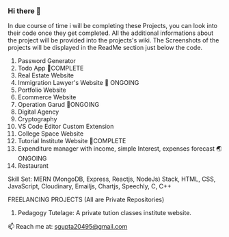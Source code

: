 ### Hi there 👋

In due course of time i will be completing these Projects, you can look into their code once they get completed. All the additional informations about the project will be provided into the projects's wiki. The Screenshots of the projects will be displayed in the ReadMe section just below the code.



1. Password Generator
2. Todo App                                   :crescent_moon:COMPLETE 
3. Real Estate Website
4. Immigration Lawyer's Website             :maple_leaf: ONGOING
5. Portfolio Website
6. Ecommerce Website
7. Operation Garud                            :bear:ONGOING
8. Digital Agency
9. Cryptography
10. VS Code Editor Custom Extension           
11. College Space Website
12. Tutorial Institute Website              	:hedgehog:COMPLETE
13. Expenditure manager with income, simple Interest, expenses forecast  :earth_asia:ONGOING
14. Restaurant

Skill Set: MERN (MongoDB, Express, Reactjs, NodeJs) Stack, HTML, CSS, JavaScript, Cloudinary, Emailjs, Chartjs, Speechly, C, C++

FREELANCING PROJECTS (All are Private Repositories)

1. Pedagogy Tutelage: A private tution classes institute website.


📫 Reach me at: sgupta20495@gmail.com 

<!--
**Shah-Saurabh-Gupta/Shah-Saurabh-Gupta** is a ✨ _special_ ✨ repository because its `README.md` (this file) appears on your GitHub profile.

Here are some ideas to get you started:

- 🔭 I’m currently working on ...
- 🌱 I’m currently learning ...
- 👯 I’m looking to collaborate on ...
- 🤔 I’m looking for help with ...
- 💬 Ask me about ...
- 📫 How to reach me: ...
- 😄 Pronouns: ...
- ⚡ Fun fact: ...
-->
